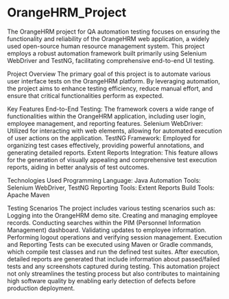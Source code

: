 # OrangeHRM_Project
The OrangeHRM project for QA automation testing focuses on ensuring the functionality and reliability of the OrangeHRM web application, a widely used open-source human resource management system. This project employs a robust automation framework built primarily using Selenium WebDriver and TestNG, facilitating comprehensive end-to-end UI testing.

Project Overview
The primary goal of this project is to automate various user interface tests on the OrangeHRM platform. By leveraging automation, the project aims to enhance testing efficiency, reduce manual effort, and ensure that critical functionalities perform as expected.

Key Features
End-to-End Testing: The framework covers a wide range of functionalities within the OrangeHRM application, including user login, employee management, and reporting features.
Selenium WebDriver: Utilized for interacting with web elements, allowing for automated execution of user actions on the application.
TestNG Framework: Employed for organizing test cases effectively, providing powerful annotations, and generating detailed reports.
Extent Reports Integration: This feature allows for the generation of visually appealing and comprehensive test execution reports, aiding in better analysis of test outcomes.

Technologies Used
Programming Language: Java
Automation Tools: Selenium WebDriver, TestNG
Reporting Tools: Extent Reports
Build Tools: Apache Maven

Testing Scenarios
The project includes various testing scenarios such as:
Logging into the OrangeHRM demo site.
Creating and managing employee records.
Conducting searches within the PIM (Personnel Information Management) dashboard.
Validating updates to employee information.
Performing logout operations and verifying session management.
Execution and Reporting
Tests can be executed using Maven or Gradle commands, which compile test classes and run the defined test suites. After execution, detailed reports are generated that include information about passed/failed tests and any screenshots captured during testing.
This automation project not only streamlines the testing process but also contributes to maintaining high software quality by enabling early detection of defects before production deployment.
